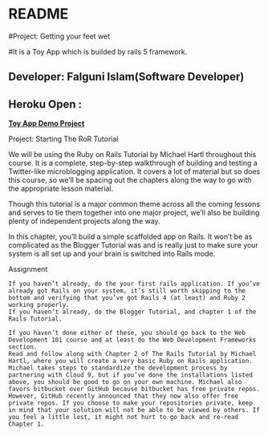 # README

#Project: Getting your feet wet

#It is a Toy App which is builded by rails 5 framework.

## Developer: Falguni Islam(Software Developer)

## Heroku Open :

**[Toy App Demo Project](https://guarded-meadow-33079.herokuapp.com/)**


Project: Starting The RoR Tutorial

We will be using the Ruby on Rails Tutorial by Michael Hartl throughout this course. It is a complete, step-by-step walkthrough of building and testing a Twitter-like microblogging application. It covers a lot of material but so does this course, so we’ll be spacing out the chapters along the way to go with the appropriate lesson material.

Though this tutorial is a major common theme across all the coming lessons and serves to tie them together into one major project, we’ll also be building plenty of independent projects along the way.

In this chapter, you’ll build a simple scaffolded app on Rails. It won’t be as complicated as the Blogger Tutorial was and is really just to make sure your system is all set up and your brain is switched into Rails mode.


Assignment

    If you haven’t already, do the your first rails application. If you’ve already got Rails on your system, it’s still worth skipping to the bottom and verifying that you’ve got Rails 4 (at least) and Ruby 2 working properly.
    If you haven’t already, do the Blogger Tutorial, and chapter 1 of the Rails Tutorial.

    If you haven’t done either of these, you should go back to the Web Development 101 course and at least do the Web Development Frameworks section.
    Read and follow along with Chapter 2 of The Rails Tutorial by Michael Hartl, where you will create a very basic Ruby on Rails application. Michael takes steps to standardize the development process by partnering with Cloud 9, but if you’ve done the installations listed above, you should be good to go on your own machine. Michael also favors bitbucket over GitHub because bitbucket has free private repos. However, GitHub recently announced that they now also offer free private repos. If you choose to make your repositories private, keep in mind that your solution will not be able to be viewed by others. If you feel a little lost, it might not hurt to go back and re-read Chapter 1.

